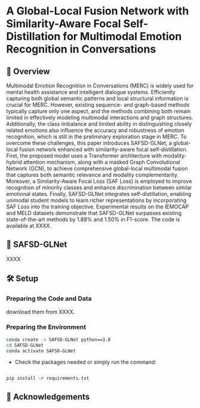 # A Global-Local Fusion Network with Similarity-Aware Focal Self-Distillation for Multimodal Emotion Recognition in Conversations


## 🚀 Overview
Multimodal Emotion Recognition in Conversations (MERC) is widely used for mental health assistance and intelligent dialogue systems. Efficiently capturing both global semantic patterns and local structural information is crucial for MERC. However, existing sequence- and graph-based methods typically capture only one aspect, and the methods combining both remain limited in effectively modeling multimodal interactions and graph structures. Additionally, the class imbalance and limited ability in distinguishing closely related emotions also influence the accuracy and robustness of emotion recognition, which is still in the preliminary exploration stage in MERC. To overcome these challenges, this paper introduces SAFSD-GLNet, a global-local fusion network enhanced with similarity-aware focal self-distillation. First, the proposed model uses a Transformer architecture with modality-hybrid attention mechanism, along with a masked Graph Convolutional Network (GCN), to achieve comprehensive global-local multimodal fusion that captures both semantic relevance and modality complementarity. Moreover, a Similarity-Aware Focal Loss (SAF Loss) is employed to improve recognition of minority classes and enhance discrimination between similar emotional states. Finally, SAFSD-GLNet integrates self-distillation, enabling unimodal student models to learn richer representations by incorporating SAF Loss into the training objective. Experimental results on the IEMOCAP and MELD datasets demonstrate that SAFSD-GLNet surpasses existing state-of-the-art methods by 1.88\% and 1.50\% in F1-score. The code is available at XXXX.

## 🧠 SAFSD-GLNet

XXXX

## 🛠️ Setup

### Preparing the Code and Data
download them from XXXX.

### Preparing the Environment
```bash
conda create -n SAFSD-GLNet python==3.8
cd SAFSD-GLNet
conda activate SAFSD-GLNet
```
- Check the packages needed or simply run the command:
```console

pip install -r requirements.txt
```


## 🙏 Acknowledgements
